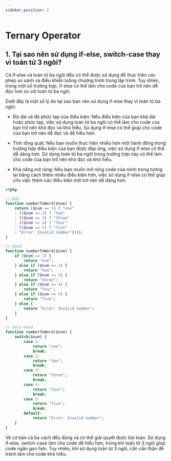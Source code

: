 ```yaml
---
sidebar_position: 2
---
```


# Ternary Operator

## 1. Tại sao nên sử dụng if-else, switch-case thay vì toán tử 3 ngôi?

Cả if-else và toán tử ba ngôi đều có thể được sử dụng để thực hiện các phép so sánh và điều khiển luồng chương trình trong lập trình. Tuy nhiên, trong một số trường hợp, if-else có thể làm cho code của bạn trở nên dễ đọc hơn so với toán tử ba ngôi.

Dưới đây là một số lý do tại sao bạn nên sử dụng if-else thay vì toán tử ba ngôi:

- Độ dài và độ phức tạp của điều kiện: Nếu điều kiện của bạn khá dài hoặc phức tạp, việc sử dụng toán tử ba ngôi có thể làm cho code của bạn trở nên khó đọc và khó hiểu. Sử dụng if-else có thể giúp cho code của bạn trở nên dễ đọc và dễ hiểu hơn.

- Tính tổng quát: Nếu bạn muốn thực hiện nhiều hơn một hành động trong trường hợp điều kiện của bạn được đáp ứng, việc sử dụng if-else có thể dễ dàng hơn. Sử dụng toán tử ba ngôi trong trường hợp này có thể làm cho code của bạn trở nên khó đọc và khó hiểu.

- Khả năng mở rộng: Nếu bạn muốn mở rộng code của mình trong tương lai bằng cách thêm nhiều điều kiện hơn, việc sử dụng if-else có thể giúp cho việc thêm các điều kiện mới trở nên dễ dàng hơn.

```php
<?php

// Bad
function numberToWord($num) {
    return ($num == 1) ? "one"
    : (($num == 2) ? "two"
    : (($num == 3) ? "three"
    : (($num == 4) ? "four"
    : (($num == 5) ? "five"
    : "Error: Invalid number"))));
}

// Good
function numberToWord($num) {
    if ($num == 1) {
        return "one";
    } else if ($num == 2) {
        return "two";
    } else if ($num == 3) {
        return "three";
    } else if ($num == 4) {
        return "four";
    } else if ($num == 5) {
        return "five";
    } else {
        return "Error: Invalid number";
    }
}

// Very Good
function numberToWord($num) {
    switch($num) {
        case 1:
            return "one";
            break;
        case 2:
            return "two";
            break;
        case 3:
            return "three";
            break;
        case 4:
            return "four";
            break;
        case 5:
            return "five";
            break;
        default:
            return "Error: Invalid number";
    }
}


```

Về cơ bản cả ba cách đều đúng và có thể giải quyết được bài toán. Sử dụng if-else, switch-case làm cho code dễ hiểu hơn, trong khi toán tử 3 ngôi giúp code ngắn gọn hơn. Tuy nhiên, khi sử dụng toán tử 3 ngôi, cần cẩn thận để tránh làm cho code khó hiểu.
